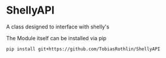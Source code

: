# ShellyAPI
A class designed to interface with shelly's

The Module itself can be installed via pip
```
pip install git+https://github.com/TobiasRothlin/ShellyAPI
```